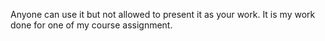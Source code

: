 Anyone can use it but not allowed to present it as your work. It is my work done for one of my course assignment.

